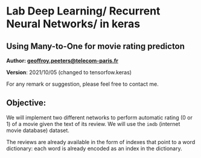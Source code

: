 # Lab Deep Learning/ Recurrent Neural Networks/ in keras

## Using Many-to-One for movie rating predicton

**Author: geoffroy.peeters@telecom-paris.fr**

**Version**: 2021/10/05 (changed to tensorfow.keras)

For any remark or suggestion, please feel free to contact me.

## Objective:
We will implement two different networks to perform automatic rating (0 or 1) of a movie given the text of its review.
We will use the ```imdb``` (internet movie database) dataset.

The reviews are already available in the form of indexes that point to a word dictionary: each word is already encoded as an index in the dictionary.

